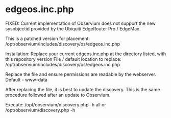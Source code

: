 # edgeos.inc.php
FIXED: Current implementation of Observium does not support the new sysobjectid provided by the Ubiquiti EdgeRouter Pro / EdgeMax. 

This is a patched version for placement: /opt/observium/includes/discovery/os/edgeos.inc.php

Installation:
Replace your current edgeos.inc.php at the directory listed, with this repository version
File / default location to replace: 
/opt/observium/includes/discovery/os/edgeos.inc.php

Replace the file and ensure permissions are readable by the webserver. Default - www-data

After replacing the file, it is best to update the discovery. This is the same procedure followed after an update to Observium.

Execute: /opt/observium/discovery.php -h all
or 
/opt/observium/discovery.php -h <Replace with name of server in observium. Remove brackets>
